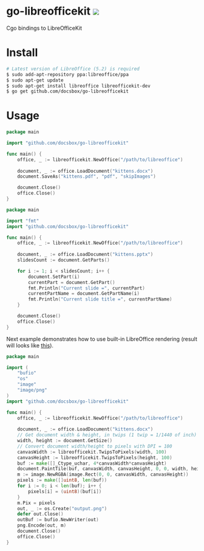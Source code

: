 # go-libreofficekit [![](https://godoc.org/github.com/docsbox/go-libreofficekit?status.svg)](https://godoc.org/github.com/docsbox/go-libreofficekit)
Cgo bindings to LibreOfficeKit

# Install
```bash 
# Latest version of LibreOffice (5.2) is required
$ sudo add-apt-repository ppa:libreoffice/ppa 
$ sudo apt-get update
$ sudo apt-get install libreoffice libreofficekit-dev
$ go get github.com/docsbox/go-libreofficekit
```

# Usage

```go
package main

import "github.com/docsbox/go-libreofficekit"

func main() {
    office, _ := libreofficekit.NewOffice("/path/to/libreoffice")
    
    document, _ := office.LoadDocument("kittens.docx")
    document.SaveAs("kittens.pdf", "pdf", "skipImages")

    document.Close()
    office.Close()
}

```

```go
package main

import "fmt"
import "github.com/docsbox/go-libreofficekit"

func main() {
    office, _ := libreofficekit.NewOffice("/path/to/libreoffice")
    
    document, _ := office.LoadDocument("kittens.pptx")
    slidesCount := document.GetParts()

    for i := 1; i < slidesCount; i++ {
        document.SetPart(i)
        currentPart = document.GetPart()
        fmt.Println("Current slide =", currentPart)
        currentPartName = document.GetPartName(i)
        fmt.Println("Current slide title =", currentPartName)
    }

    document.Close()
    office.Close()
}
```

Next example demonstrates how to use built-in LibreOffice rendering (result will looks like [this](http://i.imgur.com/GozPaFc.png)).

```go
package main

import (
    "bufio"
    "os"
    "image"
    "image/png"
)
import "github.com/docsbox/go-libreofficekit"

func main() {
    office, _ := libreofficekit.NewOffice("/path/to/libreoffice")
    
    document, _ := office.LoadDocument("kittens.docx")
    // Get document width & height, in twips (1 twip = 1/1440 of inch)
    width, height := document.GetSize()
    // Convert document width/height to pixels with DPI = 100
    canvasWidth := libreofficekit.TwipsToPixels(width, 100)
    canvasHeight := libreofficekit.TwipsToPixels(height, 100)
    buf := make([]_Ctype_uchar, 4*canvasWidth*canvasHeight)
    document.PaintTile(buf, canvasWidth, canvasHeight, 0, 0, width, height)
    m := image.NewRGBA(image.Rect(0, 0, canvasWidth, canvasHeight))
    pixels := make([]uint8, len(buf))
    for i := 0; i < len(buf); i++ {
        pixels[i] = (uint8)(buf[i])
    }
    m.Pix = pixels
    out, _ := os.Create("output.png")
    defer out.Close()
    outBuf := bufio.NewWriter(out)
    png.Encode(out, m)
    document.Close()
    office.Close()
}
```
